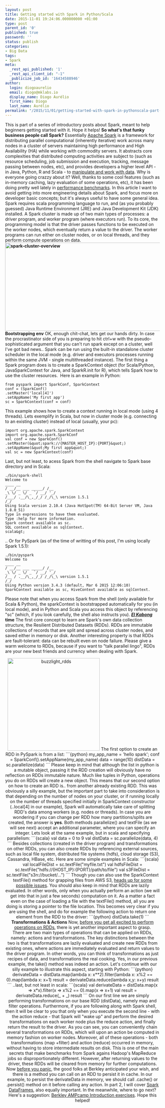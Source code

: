```yaml
---
layout: post
title: Getting started with Spark in Python/Scala
date: 2015-11-01 19:24:06.000000000 +01:00
type: post
parent_id: '0'
published: true
password: ''
status: publish
categories:
- Big Data
tags:
- Spark
meta:
  _rest_api_published: '1'
  _rest_api_client_id: "-1"
  _publicize_job_id: '16434588946'
author:
  login: diogoaurelio
  email: diogo@mklabs.io
  display_name: Diogo Aurélio
  first_name: Diogo
  last_name: Aurélio
permalink: "/2015/11/01/getting-started-with-spark-in-pythonscala-part-1/"
---
```

This is part of a series of introductory posts about Spark, meant to help beginners getting started with it. Hope it helps!
<strong>So what's that funky business people call Spark?</strong>
Essentially <a href="http://spark.apache.org/" target="_blank">Apache Spark</a> is a framework for distributing parallel computational (inherently iterative) work across many nodes in a cluster of servers maintaining high performance and High Availability (HA) while working with commodity servers. It abstracts core complexities that distributed computing activities are subject to (such as resource scheduling, job submission and execution, tracking, message passing between nodes, etc), and provides developers a higher level API - in Java, Python, R and Scala - to <a href="http://spark.apache.org/docs/latest/programming-guide.html" target="_blank">manipulate and work with data</a>.
Why is everyone going crazzy about it? Well, thanks to some cool features (such as in-memory caching, lazy evaluation of some operations, etc), it has been doing pretty well lately in <a href="https://databricks.com/blog/2014/11/05/spark-officially-sets-a-new-record-in-large-scale-sorting.html" target="_blank">performance benchmarks</a>.
In this article I want to avoid getting into more engineering details about Spark, and focus more on developer basic concepts; but it's always useful to have some general idea. Spark requires scala programming language to run, and (as you probably guessed) Java Runtime Environment (JRE) and Java Development Kit (JDK) installed.
A Spark cluster is made up of two main types of processes: a driver program, and worker program (where executors run). To its core, the programming model is that the driver passes functions to be executed on the worker nodes, which eventually return a value to the driver. The worker programs can run either on cluster nodes, or on local threads, and they perform compute operations on data.
<b><img class="alignnone size-full wp-image-991" src="{{ site.baseurl }}/assets/2015/11/spark-cluster-overview.png" alt="spark-cluster-overview" width="596" height="286" />Bootstrapping env</b>
OK, enough chit-chat, lets get our hands dirty. In case the procrastinator side of you is preparing to hit ctrl+w with the pseudo-sophisticated argument that you can't run spark except on a cluster, well I've got bad news.. Spark can be run using the built-in standalone cluster scheduler in the local mode (e.g. driver and executors processes running within the same JVM - single multithreaded instance).
The first thing a Spark program does is to create a SparkContext object (for Scala/Python, JavaSparkContext for Java, and SparkR.init for R), which tells Spark how to use the cluster resources.  Here is an example in Python:
```{python}
from pyspark import SparkConf, SparkContext
conf = (SparkConf()
.setMaster('local[4]')
.setAppName('My first app')
sc = SparkContext(conf = conf)
```
This example shows how to create a context running in local mode (using 4 threads). Lets exemplify in Scala, but now in cluster mode (e.g. connecting to an existing cluster) instead of local (usually, your pc):
```{scala}
import org.apache.spark.SparkContext
import org.apache.spark.SparkConf
val conf = new SparkConf()
.setMaster(&quot;spark://{MASTER_HOST_IP}:{PORT}&quot;)
.setAppName(&quot;My first app&quot;)
val sc = new SparkContext(conf)
```
Last, but not least, to acess Spark from the shell navigate to Spark base directory and in Scala:
```
./bin/spark-shell
Welcome to
____ __
/ __/__ ___ _____/ /__
_\ \/ _ \/ _ `/ __/ '_/
/___/ .__/\_,_/_/ /_/\_\ version 1.5.1
/_/
Using Scala version 2.10.4 (Java HotSpot(TM) 64-Bit Server VM, Java 1.8.0_51)
Type in expressions to have them evaluated.
Type :help for more information.
Spark context available as sc.
SQL context available as sqlContext.
scala&gt;
```
.. Or for PySpark (as of the time of writting of this post, I'm using locally Spark 1.5.1):
```
./bin/pyspark
Welcome to
____ __
/ __/__ ___ _____/ /__
_\ \/ _ \/ _ `/ __/ '_/
/__ / .__/\_,_/_/ /_/\_\ version 1.5.1
/_/
Using Python version 3.4.3 (default, Mar 6 2015 12:06:10)
SparkContext available as sc, HiveContext available as sqlContext.
```
Please note that when you access Spark from the shell (only available for Scala &amp; Python), the sparkContext is bootstrapped automatically for you (in local mode), and in Python and Scala you access this object by referencing "sc" (which, if you look carefully, the shell also instructs you).
<strong><em><a href="https://www.youtube.com/watch?v=010aaw1Ajo0" target="_blank">El Kabong</a></em> time</strong>
The first core concept to learn are Spark's own data collection structure, the Resilient Distributed Datasets (RDDs). RDDs are immutable collections of records that are split and spread across cluster nodes, and saved either in memory or disk. Another interesting property is that RDDs are fault-tolerant: data can be rebuilt even on node failure.
Please give a warm welcome to RDDs, because if you want to "talk parallel lingo", RDDs are your new best friends and currency when dealing with Spark.
<p style="text-align:center;"><a href="https://datacenternotes.files.wordpress.com/2015/11/buzzlight_rdds1.jpg"><img class="alignnone size-medium wp-image-803" src="{{ site.baseurl }}/assets/2015/11/buzzlight_rdds1.jpg?w=300" alt="buzzlight_rdds" width="300" height="300" /></a>
The first option to create an RDD in PySpark is from a list:
```{python}
my_app_name = 'hello spark';
conf = SparkConf().setAppName(my_app_name)
data = range(10) distData = sc.parallelize(data)
```
Please keep in mind that although the list in python is a mutable object, passing it the RDD creation will obviously have no reflection on RDDs immutable nature. Much like tuples in Python, operations you do on RDDs will create a new object. This means that our second option on how to create an RDD is.. from another already existing RDD.
This was obviously a silly example, but the important part to take into consideration is that depending on the number of nodes on your cluster, or if running locally on the number of threads specified initially in SparkContext constructor (..local[4] in our example), Spark will automatically take care of splitting RDD's data among workers (e.g. nodes or threads).
In case you are wondering if you can change per RDD how many partitions/splits are created, the answer is <strong>yes</strong>. Both methods parallelize() and textFile (as we will see next) accept an additional parameter, where you can specify an integer.
Lets look at the same example, but in scala and specifying parallelism:
```{scala}
val data = 0 to 9
val distData = sc.parallelize(data, 4)
```
Besides collections (created in the driver program) and transformations on other RDDs, you can also create RDDs by referencing external sources, such as local file system, distributed file systems (hdfs), cloud storage (S3),  Cassandra, HBase, etc.
Here are some simple examples in Scala:
```{scala}
val localFileDist = sc.textFile(&quot;myfile.txt&quot;)
val hdfsFileDist = sc.textFile(&quot;hdfs://{HOST_IP}:{PORT}/path/to/file&quot;)
val s3FileDist = sc.textFile(&quot;s3n://bucket/...&quot;)
```
Though you can also use the SparkContext textFile() method for grapping files from AWS S3, <a href="http://tech.kinja.com/how-not-to-pull-from-s3-using-apache-spark-1704509219" target="_blank">heads up for some possible issues</a>.
You should also keep in mind that RDDs are lazily evaluated. In other words, only when you actually perform an action (we will get into that in just a few seconds) computation on it. As a matter a fact even on the case of loading a file with the textFile() method, all you are doing is storing a pointer to the file location.
This becomes very clear if you are using the shell, and do for example the following action to return one element from the RDD to the driver:
```{python}
distData.take(1)
```
<strong>Transformations &amp; Actions</strong>
Now, <a href="https://www.youtube.com/watch?v=UUn-f5t53qc" target="_blank">before you get all excited to perform operations on RDDs</a>, there is yet another important aspect to grasp. There are two main types of operations that can be applied on RDDs, namely: actions and transformations.
The key distinctions between the two is that transformations are lazily evaluated and create new RDDs from existing ones, where actions are immediately evaluated and return values to the driver program. In other words, you can think of transformations as just recipes of data, and transformations the real cooking.
Yes, in our previous example, the take() method was indeed an action. Let's continue with our silly example to illustrate this aspect, starting with Python:
```{python}
derivateData = distData.map(lambda x: x**2).filter(lambda x: x%2 == 0).map(lambda x: x+1)
result = derivateData.reduce(lambda x,y: x+y)
result
```
..last, but not least in scala:
```{scala}
val derivateData = distData.map(x =&gt; x*x).filter(x =&gt; x%2 == 0).map(x =&gt; x+1)
val result = derivateData.reduce(_ + _)
result
```
On our first line we are simply performing transformations on our base RDD (distData), namely map and filter operations.
Furthermore, if you are following along with Spark shell, then it will be clear to you that only when you execute the second line - with the action reduce - that Spark will "wake up" and perform the desired transformations on each worker node plus the reduce action, and finally return the result to the driver.
As you can see, you can conveniently chain several transformations on RDDs, which will upon an action be computed in memory fashion on worker nodes. Moreover, all of these operations - both transformations (map +filter) and action (reduce) occurred in memory, without having to store intermediate results on disk. This is one of the main secrets that make benchmarks from Spark agains Hadoop's MapReduce jobs so disproportionately different.
However, after returning values to the driver, these RDDs will be cleared from memory for further computations. Now <a href="https://www.youtube.com/watch?v=nHc288IPFzk" target="_blank">before you panic</a>, the good folks at Berkley anticipated your wish, and there is a method you can call on an RDD to persist it in cache. In our example, to persist the derivateData in memory, we should call .cache() or .persist() method on it before calling any action.
In part 2, I will cover <a href="https://databricks.com/blog/2015/02/17/introducing-dataframes-in-spark-for-large-scale-data-science.html" target="_blank">Spark DataFrames</a>, also equally important.
In the meanwhile, where to go next? Here's a suggestion: <a href="http://ampcamp.berkeley.edu/3/exercises/" target="_blank">Berkley AMPcamp Introduction exercises</a>.
Hope this helped!
